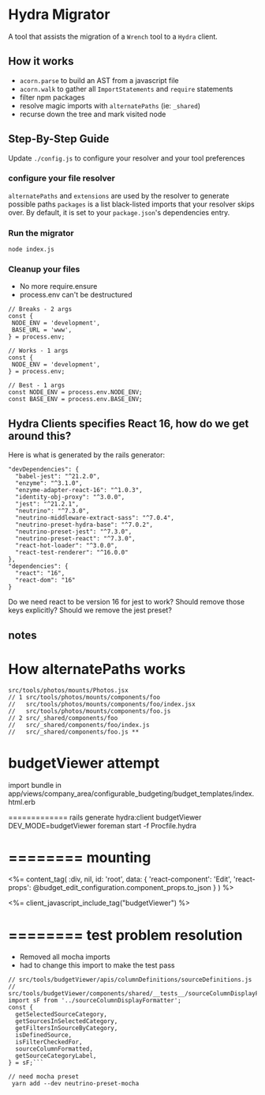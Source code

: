 # Hydra Migrator

A tool that assists the migration of a `Wrench` tool to a `Hydra` client.

## How it works
- `acorn.parse` to build an AST from a javascript file
- `acorn.walk` to gather all `ImportStatements` and `require` statements
- filter npm packages
- resolve magic imports with `alternatePaths` (ie: `_shared`)
- recurse down the tree and mark visited node

## Step-By-Step Guide
Update `./config.js` to configure your resolver and your tool preferences

### configure your file resolver
`alternatePaths` and `extensions` are used by the resolver to generate possible paths
`packages` is a list black-listed imports that your resolver skips over.
By default, it is set to your `package.json`'s dependencies entry.

### Run the migrator

```
node index.js
```
### Cleanup your files
 - No more require.ensure
 - process.env can't be destructured
 ```
// Breaks - 2 args
const {
  NODE_ENV = 'development',
  BASE_URL = 'www',
} = process.env;

// Works - 1 args
const {
  NODE_ENV = 'development',
} = process.env;

// Best - 1 args
const NODE_ENV = process.env.NODE_ENV;
const BASE_ENV = process.env.BASE_ENV;
```

## Hydra Clients specifies React 16, how do we get around this?
Here is what is generated by the rails generator:
```
"devDependencies": {
  "babel-jest": "^21.2.0",
  "enzyme": "^3.1.0",
  "enzyme-adapter-react-16": "^1.0.3",
  "identity-obj-proxy": "^3.0.0",
  "jest": "^21.2.1",
  "neutrino": "^7.3.0",
  "neutrino-middleware-extract-sass": "^7.0.4",
  "neutrino-preset-hydra-base": "^7.0.2",
  "neutrino-preset-jest": "^7.3.0",
  "neutrino-preset-react": "^7.3.0",
  "react-hot-loader": "^3.0.0",
  "react-test-renderer": "^16.0.0"
},
"dependencies": {
  "react": "16",
  "react-dom": "16"
}
```

Do we need react to be version 16 for jest to work?
Should remove those keys explicitly?
Should we remove the jest preset?

## notes
# How alternatePaths works


<!-- file: src/tools/photos/mounts/Photos.jsx
import: 'components/foo'

searchPaths = alternatePaths.concat(currentDirectory) -->


```
src/tools/photos/mounts/Photos.jsx
// 1 src/tools/photos/mounts/components/foo
//   src/tools/photos/mounts/components/foo/index.jsx
//   src/tools/photos/mounts/components/foo.js
// 2 src/_shared/components/foo
//   src/_shared/components/foo/index.js
//   src/_shared/components/foo.js **

```


budgetViewer attempt
==

import bundle in app/views/company_area/configurable_budgeting/budget_templates/index.html.erb




=============
rails generate hydra:client budgetViewer
DEV_MODE=budgetViewer foreman start -f Procfile.hydra

========
mounting
========
<!-- NEW  -->
  <%= content_tag(
    :div,
    nil,
    id: 'root',
    data: {
      'react-component': 'Edit',
      'react-props': @budget_edit_configuration.component_props.to_json
    }
  )
  %>

  <%= client_javascript_include_tag("budgetViewer") %>


========
test problem resolution
========

- Removed all mocha imports
- had to change this import to make the test pass
```
// src/tools/budgetViewer/apis/columnDefinitions/sourceDefinitions.js
// src/tools/budgetViewer/components/shared/__tests__/sourceColumnDisplayFormatter.js
import sF from '../sourceColumnDisplayFormatter';
const {
  getSelectedSourceCategory,
  getSourcesInSelectedCategory,
  getFiltersInSourceByCategory,
  isDefinedSource,
  isFilterCheckedFor,
  sourceColumnFormatted,
  getSourceCategoryLabel,
} = sF;```

// need mocha preset
 yarn add --dev neutrino-preset-mocha
